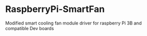 # RaspberryPi-SmartFan
Modified smart cooling fan module driver for raspberry Pi 3B and compatible Dev boards
